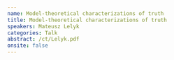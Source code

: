 ```yaml
---
name: Model-theoretical characterizations of truth
title: Model-theoretical characterizations of truth
speakers: Mateusz Lelyk
categories: Talk
abstract: /ct/Lelyk.pdf
onsite: false
---
```

